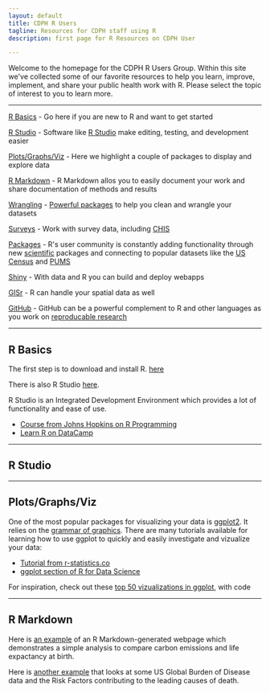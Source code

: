 ```yaml
---
layout: default
title: CDPH R Users
tagline: Resources for CDPH staff using R
description: first page for R Resources on CDPH User

---
```


Welcome to the homepage for the CDPH R Users Group. Within this site we've collected some of our favorite resources to help you learn, improve, implement, and share your public health work with R. Please select the topic of interest to you to learn more. 

___
[R Basics](#basics) - Go here if you are new to R and want to get started

[R Studio](#rstudio) - Software like [R Studio](https://www.rstudio.com/) make editing, testing, and development easier

[Plots/Graphs/Viz](#viz) - Here we highlight a couple of packages to display and explore data

[R Markdown](#markdown) - R Markdown allos you to easily document your work and share documentation of methods and results

[Wrangling](#tidy) - [Powerful packages](http://r4ds.had.co.nz/) to help you clean and wrangle your datasets

[Surveys](#survey) - Work with survey data, including [CHIS](http://asdfree.com/california-health-interview-survey-chis.html)

[Packages](#packages) - R's user community is constantly adding functionality through new [scientific](https://ropensci.org/packages/) packages and connecting to popular datasets like the [US Census](https://walkerke.github.io/tidycensus/) and [PUMS]()

[Shiny](#shiny) - With data and R you can build and deploy webapps

[GISr](#gis) - R can handle your spatial data as well

[GitHub](#github.html) - GitHub can be a powerful complement to R and other languages as you work on [reproducable research](http://kbroman.org/steps2rr/) 

___
##  R Basics <a id="basics"></a>

The first step is to download and install R. [here](https://cran.r-project.org/mirrors.html) 

There is also R Studio [here](https://www.rstudio.com/products/rstudio/download/). 

R Studio is an Integrated Development Environment which provides a lot of functionality and ease of use.

- [Course from Johns Hopkins on R Programming](https://www.coursera.org/learn/r-programming)
- [Learn R on DataCamp](https://www.datacamp.com/courses/free-introduction-to-r)

___
##  R Studio <a id="rstudio"></a>

___
##  Plots/Graphs/Viz <a id="viz"></a>

One of the most popular packages for visualizing your data is [ggplot2](http://ggplot2.tidyverse.org/). It relies on the [grammar of graphics](http://vita.had.co.nz/papers/layered-grammar.pdf). There are many tutorials available for learning how to use ggplot to quickly and easily investigate and vizualize your data:
 - [Tutorial from r-statistics.co](http://r-statistics.co/Complete-Ggplot2-Tutorial-Part1-With-R-Code.html)
 - [ggplot section of R for Data Science](http://r4ds.had.co.nz/data-visualisation.html)



For inspiration, check out these [top 50 vizualizations in ggplot](http://r-statistics.co/Top50-Ggplot2-Visualizations-MasterList-R-Code.html), with code

___
##  R Markdown <a id="markdown"></a>

Here is [an example](prelim_ghg_leb.html) of an R Markdown-generated webpage which demonstrates a simple analysis to compare carbon emissions and life expactancy at birth.

Here is [another example](GBDexplore.html) that looks at some US Global Burden of Disease data and the Risk Factors contributing to the leading causes of death. 
